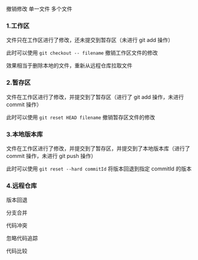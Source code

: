 撤销修改 单一文件 多个文件

### 1.工作区

文件只在工作区进行了修改，还未提交到暂存区（未进行 git add 操作）

此时可以使用 `git checkout -- filename` 撤销工作区文件的修改

效果相当于删除本地的文件，重新从远程仓库拉取文件

### 2.暂存区

文件在工作区进行了修改，并提交到了暂存区（进行了 git add 操作，未进行 commit 操作）

此时可以使用 `git reset HEAD filename` 撤销暂存区文件的修改

### 3.本地版本库

文件在工作区进行了修改，并提交到了暂存区，并提交到了本地版本库（进行了 commit 操作，未进行 git push 操作）

此时可以使用 `git reset --hard commitId` 将版本回退到指定 commitId 的版本

### 4.远程仓库

















版本回退

分支合并

代码冲突

忽略代码追踪

代码比较